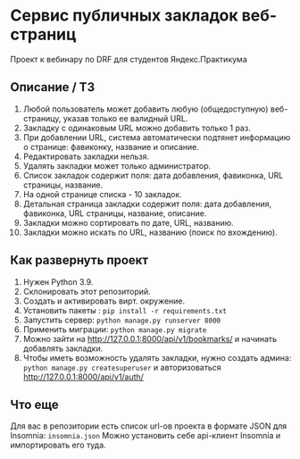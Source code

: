 # Сервис публичных закладок веб-страниц
Проект к вебинару по DRF для студентов Яндекс.Практикума

## Описание / ТЗ
1. Любой пользователь может добавить любую (общедоступную) веб-страницу, указав только ее валидный URL.
2. Закладку с одинаковым URL можно добавить только 1 раз.
3. При добавлении URL, система автоматически подтянет информацию о странице: фавиконку, название и описание.
4. Редактировать закладки нельзя.
5. Удалять закладки может только администратор.
6. Список закладок содержит поля: дата добавления, фавиконка, URL страницы, название.
7. На одной странице списка - 10 закладок.
8. Детальная страница закладки содержит поля: дата добавления, фавиконка, URL страницы, название, описание. 
9. Закладки можно сортировать по дате, URL, названию.
10. Закладки можно искать по URL, названию (поиск по вхождению).

## Как развернуть проект
1. Нужен Python 3.9.
2. Склонировать этот репозиторий.
3. Создать и активировать вирт. окружение.
4. Установить пакеты : `pip install -r requirements.txt`
6. Запустить сервер: `python manage.py runserver 8000`
7. Применить миграции: `python manage.py migrate`
8. Можно зайти на http://127.0.0.1:8000/api/v1/bookmarks/ и начинать добавлять закладки.
9. Чтобы иметь возможность удалять закладки, нужно создать админа: `python manage.py createsuperuser` и авторизоваться http://127.0.0.1:8000/api/v1/auth/

## Что еще
Для вас в репозитории есть список url-ов проекта в формате JSON для Insomnia: `insomnia.json`
Можно установить себе api-клиент Insomnia и импортировать его туда.
